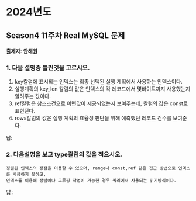 # 2024년도
## Season4 11주차 Real MySQL 문제
#### 출제자: 안해원

### 1. 다음 설명중 틀린것을 고르시오.

1. key칼럼에 표시되는 인덱스는 최종 선택된 실행 계획에서 사용하는 인덱스이다.
2. 실행계획의 key_len 칼럼의 값은 인덱스의 각 레코드에서 몇바이트까지 사용했는지 알려주는 값이다.
3. ref칼럼은 참조조건으로 어떤값이 제공되었는지 보여주는데, 칼럼의 값은 const로 표현된다.
4. rows칼럼의 값은 실행 계획의 효율성 판단을 위해 예측했던 레코드 건수를 보여준다.

답: 



### 2. 다음설명을 보고 type칼럼의 값을 적으시오.

```
정렬된 인덱스의 장점을 이용할 수 있으며, range나 const,ref 같은 접근 방법으로 인덱스를 사용하지 못하고,
인덱스를 이용해 정렬이나 그루핑 작업이 가능한 경우 쿼리에서 사용되는 읽기방식이다.
```

답 : 
